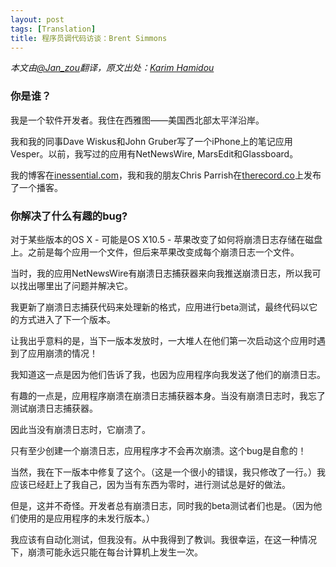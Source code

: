 ```yaml
---
layout: post
tags: [Translation]
title: 程序员调代码访谈：Brent Simmons
---
```


*本文由[@Jan_zou](http://blog.jobbole.com/author/janzou/)翻译，原文出处：[Karim Hamidou](http://debuggers.co/obj-c/mac/2014/05/01/Brent-Simmons.html)*


### 你是谁？
我是一个软件开发者。我住在西雅图——美国西北部太平洋沿岸。

我和我的同事Dave Wiskus和John Gruber写了一个iPhone上的笔记应用Vesper。以前，我写过的应用有NetNewsWire, MarsEdit和Glassboard。

我的博客在[inessential.com](http://inessential.com/)，我和我的朋友Chris Parrish在[therecord.co](http://therecord.co/)上发布了一个播客。


### 你解决了什么有趣的bug?

对于某些版本的OS X - 可能是OS X10.5 - 苹果改变了如何将崩溃日志存储在磁盘上。之前是每个应用一个文件，但后来苹果改变成每个崩溃日志一个文件。

当时，我的应用NetNewsWire有崩溃日志捕获器来向我推送崩溃日志，所以我可以找出哪里出了问题并解决它。

我更新了崩溃日志捕获代码来处理新的格式，应用进行beta测试，最终代码以它的方式进入了下一个版本。

让我出乎意料的是，当下一版本发放时，一大堆人在他们第一次启动这个应用时遇到了应用崩溃的情况！

我知道这一点是因为他们告诉了我，也因为应用程序向我发送了他们的崩溃日志。

有趣的一点是，应用程序崩溃在崩溃日志捕获器本身。当没有崩溃日志时，我忘了测试崩溃日志捕获器。

因此当没有崩溃日志时，它崩溃了。

只有至少创建一个崩溃日志，应用程序才不会再次崩溃。这个bug是自愈的！

当然，我在下一版本中修复了这个。（这是一个很小的错误，我只修改了一行。）我应该已经赶上了我自己，因为当有东西为零时，进行测试总是好的做法。

但是，这并不奇怪。开发者总有崩溃日志，同时我的beta测试者们也是。（因为他们使用的是应用程序的未发行版本。）

我应该有自动化测试，但我没有。从中我得到了教训。我很幸运，在这一种情况下，崩溃可能永远只能在每台计算机上发生一次。
